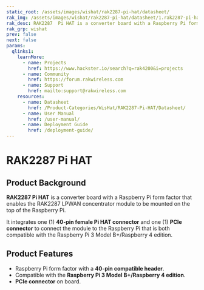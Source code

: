 ```yaml
---
static_root: /assets/images/wishat/rak2287-pi-hat/datasheet/
rak_img: /assets/images/wishat/rak2287-pi-hat/datasheet/1.rak2287-pi-hat.png
rak_desc: RAK2287  Pi HAT is a converter board with a Raspberry Pi form factor that enables the RAK2287 LPWAN concentrator module to be mounted on the top of the Raspberry Pi. 
rak_grp: wishat
prev: false
next: false
params:
  qlinks1:
    learnMore:
      - name: Projects
        href: https://www.hackster.io/search?q=rak4200&i=projects
      - name: Community
        href: https://forum.rakwireless.com
      - name: Support
        href: mailto:support@rakwireless.com
    resources:
      - name: Datasheet
        href: /Product-Categories/WisHat/RAK2287-Pi-HAT/Datasheet/
      - name: User Manual
        href: /user-manual/
      - name: Deployment Guide
        href: /deployment-guide/
---
```


# RAK2287 Pi HAT

<rk-img
  :src="`${$frontmatter.static_root}/1.rak2287-pi-hat.png`"
  width="75%"
  caption="RAK2287 Pi HAT"
/>

## Product Background

**RAK2287 Pi HAT** is a converter board with a Raspberry Pi form factor that enables the RAK2287 LPWAN concentrator module to be mounted on the top of the Raspberry Pi. 

It integrates one (1) **40-pin female Pi HAT connector** and one (1) **PCIe connector** to connect the module to the Raspberry Pi that is both compatible with the Raspberry Pi 3 Model B+/Raspberry 4 edition.

<rk-btn
  src="/Product-Categories/WisHat/RAK2287-Pi-HAT/Datasheet/"
  label="Get Started with RAK2287  Pi HAT"
/>

<rk-quick-links :params="$page.frontmatter.params.qlinks1" />

## Product Features

- Raspberry Pi form factor with a **40-pin compatible header**.
- Compatible with the **Raspberry Pi 3 Model B+/Raspberry 4 edition**.
- **PCIe connector** on board.

<rk-btn
  src="https://store.rakwireless.com/products/rak2287-pi-hat"
  label="Buy a RAK2287  Pi HAT"
  _blank
/>

